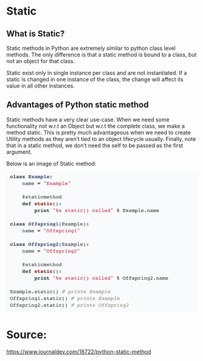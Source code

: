 # Static

## What is Static?

Static methods in Python are extremely similar to python class level methods. The only difference is that a static method is bound to a class, but not an object for that class.

Static exist only in single instance per class and are not instantiated. If a static is changed in one instance of the class, the change will affect its value in all other instances.

## Advantages of Python static method

Static methods have a very clear use-case. When we need some functionality not w.r.t an Object but w.r.t the complete class, we make a method static. This is pretty much advantageous when we need to create Utility methods as they aren’t tied to an object lifecycle usually.
Finally, note that in a static method, we don’t need the self to be passed as the first argument.

Below is an image of Static method:

<img src="https://github.com/Snehaphilip989/miniproject1/blob/master/Python%20Image/static.png">

# Source: 
https://www.journaldev.com/18722/python-static-method
